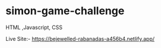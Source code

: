 # simon-game-challenge
HTML ,Javascript, CSS

Live Site:- https://bejewelled-rabanadas-a456b4.netlify.app/
